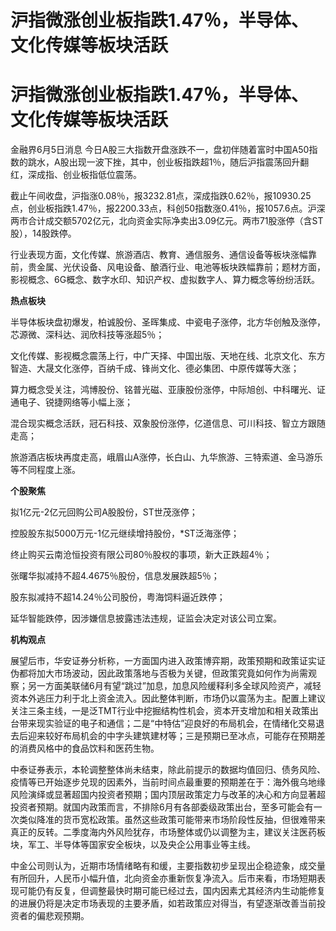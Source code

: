 # 沪指微涨创业板指跌1.47％，半导体、文化传媒等板块活跃

# 沪指微涨创业板指跌1.47％，半导体、文化传媒等板块活跃

金融界6月5日消息
今日A股三大指数开盘涨跌不一，盘初伴随着富时中国A50指数的跳水，A股出现一波下挫，其中，创业板指跌超1％，随后沪指震荡回升翻红，深成指、创业板指低位震荡。

截止午间收盘，沪指涨0.08％，报3232.81点，深成指跌0.62％，报10930.25点，创业板指跌1.47％，报2200.33点，科创50指数涨0.41％，报1057.6点。沪深两市合计成交额5702亿元，北向资金实际净卖出3.09亿元。两市71股涨停（含ST股），14股跌停。

行业表现方面，文化传媒、旅游酒店、教育、通信服务、通信设备等板块涨幅靠前，贵金属、光伏设备、风电设备、酿酒行业、电池等板块跌幅靠前；题材方面，影视概念、6G概念、数字水印、知识产权、虚拟数字人、算力概念等纷纷活跃。

**热点板块**

半导体板块盘初爆发，柏诚股份、圣晖集成、中瓷电子涨停，北方华创触及涨停，芯源微、深科达、润欣科技等涨超5％；

文化传媒、影视概念震荡上行，中广天择、中国出版、天地在线、北京文化、东方智造、大晟文化涨停，百纳千成、锋尚文化、德必集团、中原传媒等大涨；

算力概念受关注，鸿博股份、铭普光磁、亚康股份涨停，中际旭创、中科曙光、证通电子、锐捷网络等小幅上涨；

混合现实概念活跃，冠石科技、双象股份涨停，亿道信息、可川科技、智立方跟随走高；

旅游酒店板块再度走高，峨眉山A涨停，长白山、九华旅游、三特索道、金马游乐等不同程度上涨。

**个股聚焦**

拟1亿元-2亿元回购公司A股股份，ST世茂涨停；

控股股东拟5000万元-1亿元继续增持股份，*ST泛海涨停；

终止购买云南沧恒投资有限公司80％股权的事项，新大正跌超4％；

张曙华拟减持不超4.4675％股份，信息发展跌超5％；

股东拟减持不超14.24％公司股份，粤海饲料逼近跌停；

延华智能跌停，因涉嫌信息披露违法违规，证监会决定对该公司立案。

**机构观点**

展望后市，华安证券分析称，一方面国内进入政策博弈期，政策预期和政策证实证伪都将加大市场波动，因此政策落地与否极为关键，但政策究竟如何作为尚需观察；另一方面美联储6月有望“跳过”加息，加息风险缓释利多全球风险资产，减轻资本外逃压力利于北上资金流入。因此整体判断，市场仍以震荡为主。配置上建议关注三条主线，一是泛TMT行业中挖掘结构性机会，资本开支增加和相关政策出台带来现实验证的电子和通信；二是“中特估”迎良好的布局机会，在情绪化交易退去后迎来较好布局机会的中字头建筑建材等；三是预期已至冰点，可能存在预期差的消费风格中的食品饮料和医药生物。

中泰证券表示，本轮调整整体尚未结束，除此前提示的数据均值回归、债务风险、疫情等已开始逐步兑现的因素外，当前时间点最重要的预期差在于：海外俄乌地缘风险演绎或显著超国内投资者预期；国内顶层政策定力与改革的决心和方向显著超投资者预期。就国内政策而言，不排除6月有各部委级政策出台，至多可能会有一次类似降准的货币宽松政策。虽然这些政策可能带来市场阶段性反抽，但很难带来真正的反转。二季度海内外风险犹存，市场整体或仍以调整为主，建议关注医药板块，军工、半导体等国家安全板块，以及央企公用事业等主线。

中金公司则认为，近期市场情绪略有和缓，主要指数初步呈现出企稳迹象，成交量有所回升，人民币小幅升值，北向资金亦重新恢复净流入。后市来看，市场短期表现可能仍有反复，但调整最快时期可能已经过去，国内因素尤其经济内生动能修复的进展仍将是决定市场表现的主要矛盾，如若政策应对得当，有望逐渐改善当前投资者的偏悲观预期。

